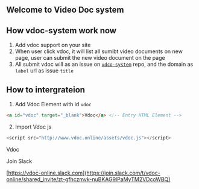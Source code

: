## Welcome to Video Doc system

## How vdoc-system work now
1. Add vdoc support on your site
2. When user click vdoc, it will list all sumibt video documents on new page, user can submit the new video document on the page
3. All submit vdoc will as an issue on [`vdco-system`](http://www.github.com/vdoc-online/vdoc-system/issues) repo, and the domain as `label` url as issue `title`

## How to intergrateion
1. Add Vdoc Element with id `vdoc`
```html
<a id="vdoc" target="_blank">Vdoc</a> <!-- Entry HTML Element -->
```
2. Import Vdoc js
```javascript
<script src="http://www.vdoc.online/assets/vdoc.js"></script>
```
<a id="vdoc" target="_blank">Vdoc</a>
<script src="http://www.vdoc.online/assets/vdoc.js"></script>

Join Slack 

[https://vdoc-online.slack.com](https://join.slack.com/t/vdoc-online/shared_invite/zt-gfhczmvk-nuBKAG9lPaMyTM2VDcoWBQ)
